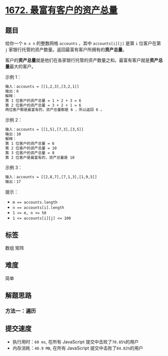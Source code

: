# [1672. 最富有客户的资产总量](https://leetcode-cn.com/problems/richest-customer-wealth/)

## 题目

给你一个 `m x n` 的整数网格 `accounts` ，其中 `accounts[i][j]` 是第 `i​​​​​​​​​​​​` 位客户在第 `j` 家银行托管的资产数量。返回最富有客户所拥有的**资产总量**。

客户的**资产总量**就是他们在各家银行托管的资产数量之和。最富有客户就是**资产总量**最大的客户。

示例 1：

```txt
输入：accounts = [[1,2,3],[3,2,1]]
输出：6
解释：
第 1 位客户的资产总量 = 1 + 2 + 3 = 6
第 2 位客户的资产总量 = 3 + 2 + 1 = 6
两位客户都是最富有的，资产总量都是 6 ，所以返回 6 。
```

示例 2：

```txt
输入：accounts = [[1,5],[7,3],[3,5]]
输出：10
解释：
第 1 位客户的资产总量 = 6
第 2 位客户的资产总量 = 10
第 3 位客户的资产总量 = 8
第 2 位客户是最富有的，资产总量是 10
```

示例 3：

```txt
输入：accounts = [[2,8,7],[7,1,3],[1,9,5]]
输出：17
```

提示：

- `m == accounts.length`
- `n == accounts[i].length`
- `1 <= m, n <= 50`
- `1 <= accounts[i][j] <= 100`

## 标签

数组 矩阵

## 难度

简单

## 解题思路

### 方法一：遍历

## 提交速度

- 执行用时：`60 ms`, 在所有 JavaScript 提交中击败了`70.85%`的用户
- 内存消耗：`40.9 MB`, 在所有 JavaScript 提交中击败了`84.82%`的用户
